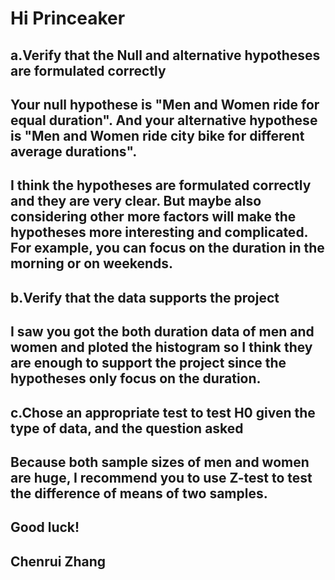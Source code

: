 # Hi Princeaker
## a.Verify that the Null and alternative hypotheses are formulated correctly
## Your null hypothese is "Men and Women ride for equal duration". And your alternative hypothese is "Men and Women ride city bike for different average durations".
## I think the hypotheses are formulated correctly and they are very clear. But maybe also considering other more factors will make the hypotheses more interesting and complicated. For example, you can focus on the duration in the morning or on weekends.
## b.Verify that the data supports the project
## I saw you got the both duration data of men and women and ploted the histogram so I think they are enough to support the project since the hypotheses only focus on the duration.
## c.Chose an appropriate test to test H0 given the type of data, and the question asked
## Because both sample sizes of men and women are huge, I recommend you to use Z-test to test the difference of means of two samples.
## Good luck!
## Chenrui Zhang
